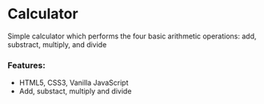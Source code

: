 # Calculator

<p>Simple calculator which performs the four basic arithmetic operations: add, substract, multiply, and divide</p>

<h3>Features:</h3>
<ul>
<li>HTML5, CSS3, Vanilla JavaScript</li>
<li>Add, substact, multiply and divide</li>
</ul>
